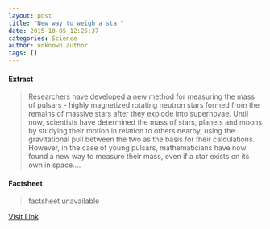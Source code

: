 ```yaml
---
layout: post
title: "New way to weigh a star"
date: 2015-10-05 12:25:37
categories: Science
author: unknown author
tags: []
---
```



#### Extract
>Researchers have developed a new method for measuring the mass of pulsars - highly magnetized rotating neutron stars formed from the remains of massive stars after they explode into supernovae. Until now, scientists have determined the mass of stars, planets and moons by studying their motion in relation to others nearby, using the gravitational pull between the two as the basis for their calculations. However, in the case of young pulsars, mathematicians have now found a new way to measure their mass, even if a star exists on its own in space....

#### Factsheet
>factsheet unavailable

[Visit Link](http://www.sciencedaily.com/releases/2015/10/151005082537.htm)


